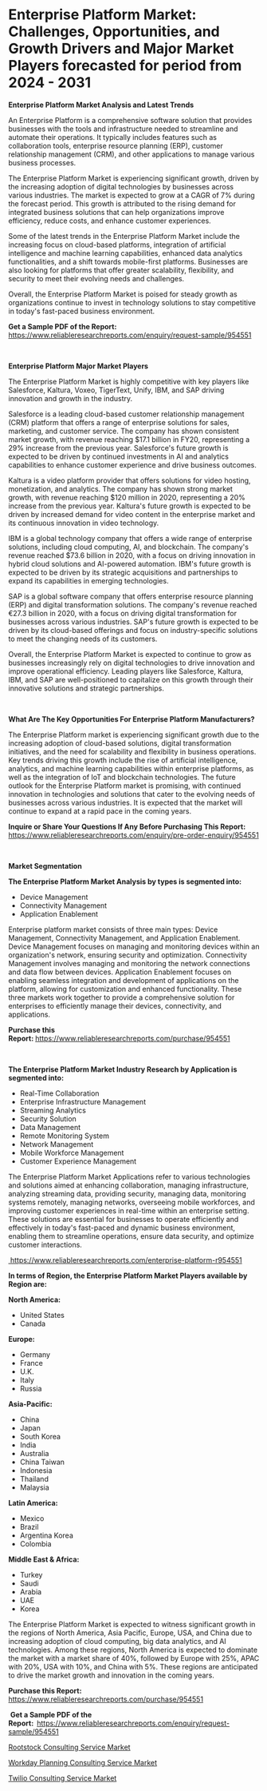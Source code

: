 <p><h1>Enterprise Platform Market: Challenges, Opportunities, and Growth Drivers and Major Market Players forecasted for period from 2024 - 2031</h1></p><p><strong>Enterprise Platform Market Analysis and Latest Trends</strong></p>
<p><p>An Enterprise Platform is a comprehensive software solution that provides businesses with the tools and infrastructure needed to streamline and automate their operations. It typically includes features such as collaboration tools, enterprise resource planning (ERP), customer relationship management (CRM), and other applications to manage various business processes.</p><p>The Enterprise Platform Market is experiencing significant growth, driven by the increasing adoption of digital technologies by businesses across various industries. The market is expected to grow at a CAGR of 7% during the forecast period. This growth is attributed to the rising demand for integrated business solutions that can help organizations improve efficiency, reduce costs, and enhance customer experiences.</p><p>Some of the latest trends in the Enterprise Platform Market include the increasing focus on cloud-based platforms, integration of artificial intelligence and machine learning capabilities, enhanced data analytics functionalities, and a shift towards mobile-first platforms. Businesses are also looking for platforms that offer greater scalability, flexibility, and security to meet their evolving needs and challenges.</p><p>Overall, the Enterprise Platform Market is poised for steady growth as organizations continue to invest in technology solutions to stay competitive in today's fast-paced business environment.</p></p>
<p><strong>Get a Sample PDF of the Report:&nbsp;</strong> <a href="https://www.reliableresearchreports.com/enquiry/request-sample/954551">https://www.reliableresearchreports.com/enquiry/request-sample/954551</a></p>
<p>&nbsp;</p>
<p><strong>Enterprise Platform Major Market Players</strong></p>
<p><p>The Enterprise Platform Market is highly competitive with key players like Salesforce, Kaltura, Voxeo, TigerText, Unify, IBM, and SAP driving innovation and growth in the industry. </p><p>Salesforce is a leading cloud-based customer relationship management (CRM) platform that offers a range of enterprise solutions for sales, marketing, and customer service. The company has shown consistent market growth, with revenue reaching $17.1 billion in FY20, representing a 29% increase from the previous year. Salesforce's future growth is expected to be driven by continued investments in AI and analytics capabilities to enhance customer experience and drive business outcomes.</p><p>Kaltura is a video platform provider that offers solutions for video hosting, monetization, and analytics. The company has shown strong market growth, with revenue reaching $120 million in 2020, representing a 20% increase from the previous year. Kaltura's future growth is expected to be driven by increased demand for video content in the enterprise market and its continuous innovation in video technology.</p><p>IBM is a global technology company that offers a wide range of enterprise solutions, including cloud computing, AI, and blockchain. The company's revenue reached $73.6 billion in 2020, with a focus on driving innovation in hybrid cloud solutions and AI-powered automation. IBM's future growth is expected to be driven by its strategic acquisitions and partnerships to expand its capabilities in emerging technologies.</p><p>SAP is a global software company that offers enterprise resource planning (ERP) and digital transformation solutions. The company's revenue reached €27.3 billion in 2020, with a focus on driving digital transformation for businesses across various industries. SAP's future growth is expected to be driven by its cloud-based offerings and focus on industry-specific solutions to meet the changing needs of its customers. </p><p>Overall, the Enterprise Platform Market is expected to continue to grow as businesses increasingly rely on digital technologies to drive innovation and improve operational efficiency. Leading players like Salesforce, Kaltura, IBM, and SAP are well-positioned to capitalize on this growth through their innovative solutions and strategic partnerships.</p></p>
<p>&nbsp;</p>
<p><strong>What Are The Key Opportunities For Enterprise Platform Manufacturers?</strong></p>
<p><p>The Enterprise Platform market is experiencing significant growth due to the increasing adoption of cloud-based solutions, digital transformation initiatives, and the need for scalability and flexibility in business operations. Key trends driving this growth include the rise of artificial intelligence, analytics, and machine learning capabilities within enterprise platforms, as well as the integration of IoT and blockchain technologies. The future outlook for the Enterprise Platform market is promising, with continued innovation in technologies and solutions that cater to the evolving needs of businesses across various industries. It is expected that the market will continue to expand at a rapid pace in the coming years.</p></p>
<p><strong>Inquire or Share Your Questions If Any Before Purchasing This Report:</strong> <a href="https://www.reliableresearchreports.com/enquiry/pre-order-enquiry/954551">https://www.reliableresearchreports.com/enquiry/pre-order-enquiry/954551</a></p>
<p>&nbsp;</p>
<p><strong>Market Segmentation</strong></p>
<p><strong>The Enterprise Platform Market Analysis by types is segmented into:</strong></p>
<p><ul><li>Device Management</li><li>Connectivity Management</li><li>Application Enablement</li></ul></p>
<p><p>Enterprise platform market consists of three main types: Device Management, Connectivity Management, and Application Enablement. Device Management focuses on managing and monitoring devices within an organization's network, ensuring security and optimization. Connectivity Management involves managing and monitoring the network connections and data flow between devices. Application Enablement focuses on enabling seamless integration and development of applications on the platform, allowing for customization and enhanced functionality. These three markets work together to provide a comprehensive solution for enterprises to efficiently manage their devices, connectivity, and applications.</p></p>
<p><strong>Purchase this Report:&nbsp;</strong><a href="https://www.reliableresearchreports.com/purchase/954551">https://www.reliableresearchreports.com/purchase/954551</a></p>
<p>&nbsp;</p>
<p><strong>The Enterprise Platform Market Industry Research by Application is segmented into:</strong></p>
<p><ul><li>Real-Time Collaboration</li><li>Enterprise Infrastructure Management</li><li>Streaming Analytics</li><li>Security Solution</li><li>Data Management</li><li>Remote Monitoring System</li><li>Network Management</li><li>Mobile Workforce Management</li><li>Customer Experience Management</li></ul></p>
<p><p>The Enterprise Platform Market Applications refer to various technologies and solutions aimed at enhancing collaboration, managing infrastructure, analyzing streaming data, providing security, managing data, monitoring systems remotely, managing networks, overseeing mobile workforces, and improving customer experiences in real-time within an enterprise setting. These solutions are essential for businesses to operate efficiently and effectively in today's fast-paced and dynamic business environment, enabling them to streamline operations, ensure data security, and optimize customer interactions.</p></p>
<p><a href="https://www.reliableresearchreports.com/enterprise-platform-r954551">&nbsp;https://www.reliableresearchreports.com/enterprise-platform-r954551</a></p>
<p><strong>In terms of Region, the Enterprise Platform Market Players available by Region are:</strong></p>
<p>
    <p> <strong> North America: </strong>
        <ul>
            <li>United States</li>
            <li>Canada</li>
        </ul>
        </p> 
    <p> <strong> Europe: </strong>
        <ul>
            <li>Germany</li>
            <li>France</li>
            <li>U.K.</li>
            <li>Italy</li>
            <li>Russia</li>
        </ul>
        </p> 
    <p> <strong> Asia-Pacific: </strong>
        <ul>
            <li>China</li>
            <li>Japan</li>
            <li>South Korea</li>
            <li>India</li>
            <li>Australia</li>
            <li>China Taiwan</li>
            <li>Indonesia</li>
            <li>Thailand</li>
            <li>Malaysia</li>
        </ul>
        </p> 
    <p> <strong> Latin America: </strong>
        <ul>
            <li>Mexico</li>
            <li>Brazil</li>
            <li>Argentina Korea</li>
            <li>Colombia</li>
        </ul>
        </p> 
    <p> <strong> Middle East & Africa: </strong>
        <ul>
            <li>Turkey</li>
            <li>Saudi</li>
            <li>Arabia</li>
            <li>UAE</li>
            <li>Korea</li>
        </ul>
    </p>
    </p>
<p><p>The Enterprise Platform Market is expected to witness significant growth in the regions of North America, Asia Pacific, Europe, USA, and China due to increasing adoption of cloud computing, big data analytics, and AI technologies. Among these regions, North America is expected to dominate the market with a market share of 40%, followed by Europe with 25%, APAC with 20%, USA with 10%, and China with 5%. These regions are anticipated to drive the market growth and innovation in the coming years.</p></p>
<p><strong>Purchase this Report: </strong><a href="https://www.reliableresearchreports.com/purchase/954551">https://www.reliableresearchreports.com/purchase/954551</a></p>
<p>&nbsp;<strong>Get a Sample PDF of the Report:&nbsp;&nbsp;</strong><a href="https://www.reliableresearchreports.com/enquiry/request-sample/954551">https://www.reliableresearchreports.com/enquiry/request-sample/954551</a></p>
<p><strong></strong></p>
<p><p><a href="https://www.linkedin.com/pulse/rootstock-consulting-service-market-analysis-sze-forecasted-kxute">Rootstock Consulting Service Market</a></p><p><a href="https://www.linkedin.com/pulse/workday-planning-consulting-service-market-size-outlook-forecast-ejwkf">Workday Planning Consulting Service Market</a></p><p><a href="https://www.linkedin.com/pulse/twilio-consulting-service-market-trends-forecast-competitive-emkaf">Twilio Consulting Service Market</a></p></p>